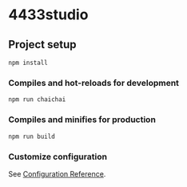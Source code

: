 <!--
 * @Author: Nico
 * @Date: 2023-02-10 16:49:14
 * @LastEditors: chaichai 2787922490@qq.com
 * @LastEditTime: 2024-05-13 10:32:02
 * @Description: 
-->
# 4433studio

## Project setup

```
npm install
```

### Compiles and hot-reloads for development

```
npm run chaichai
```

### Compiles and minifies for production

```
npm run build
```

### Customize configuration

See [Configuration Reference](https://cli.vuejs.org/config/).
